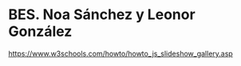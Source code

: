 # BES. Noa Sánchez y Leonor González
 
https://www.w3schools.com/howto/howto_js_slideshow_gallery.asp